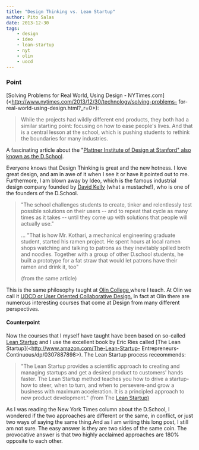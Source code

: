 ```yaml
---
title: "Design Thinking vs. Lean Startup"
author: Pito Salas
date: 2013-12-30
tags:
    - design
    - ideo
    - lean-startup
    - nyt
    - olin
    - uocd
---
```




### Point

[Solving Problems for Real World, Using Design -
NYTimes.com](<http://www.nytimes.com/2013/12/30/technology/solving-problems-
for-real-world-using-design.html?_r=0>):

> While the projects had wildly different end products, they both had a
> similar starting point: focusing on how to ease people's lives. And that is
> a central lesson at the school, which is pushing students to rethink the
> boundaries for many industries.

A fascinating article about the "[Plattner Institute of Design at Stanford"
also known as the D.School](<http://dschool.stanford.edu>).

 Everyone knows that Design Thinking is great and the new hotness. I love
great design, and am in awe of it when I see it or have it pointed out to me.
Furthermore, I am blown away by Ideo, which is the famous industrial design
company founded by [David Kelly](<http://www.ideo.com/people/david-kelley>)
(what a mustache!), who is one of the founders of the D.School.

> "The school challenges students to create, tinker and relentlessly test
> possible solutions on their users -- and to repeat that cycle as many times
> as it takes -- until they come up with solutions that people will actually
> use."
>
> … "That is how Mr. Kothari, a mechanical engineering graduate student,
> started his ramen project. He spent hours at local ramen shops watching and
> talking to patrons as they inevitably spilled broth and noodles. Together
> with a group of other D.school students, he built a prototype for a fat
> straw that would let patrons have their ramen and drink it, too"
>
> (from the same article)

This is the same philosophy taught at [Olin College
](<http://www.olin.edu>)where I teach. At Olin we call it [UOCD or User
Oriented Collaborative Design.](<http://design.olin.edu/courses/uocd/>) In
fact at Olin there are numerous interesting courses that come at Design from
many different perspectives.

#### Counterpoint

Now the courses that I myself have taught have been based on so-called [Lean
Startup](<http://theleanstartup.com>) and I use the excellent book by Eric
Ries called [The Lean Startup](<http://www.amazon.com/The-Lean-Startup-
Entrepreneurs-Continuous/dp/0307887898>). The Lean Startup process
receommends:

> "The Lean Startup provides a scientific approach to creating and managing
> startups and get a desired product to customers' hands faster. The Lean
> Startup method teaches you how to drive a startup-how to steer, when to
> turn, and when to persevere-and grow a business with maximum acceleration.
> It is a principled approach to new product development." (from The [Lean
> Startup)](<http://theleanstartup.com/principles>)

As I was reading the New York Times column about the D.School, I wondered if
the two approaches are different or the same, in conflict, or just two ways of
saying the same thing.And as I am writing this long post, I still am not sure.
The easy answer is they are two sides of the same coin. The provocative answer
is that two highly acclaimed approaches are 180% opposite to each other.


